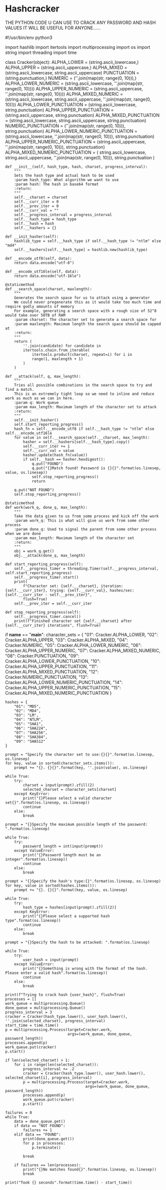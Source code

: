 # Hashcracker

 THE PYTHON CODE U CAN USE TO CRACK ANY PASSWORD AND HASH VALUES 
IT WILL BE USEFUL FOR ANYONE......



#!/usr/bin/env python3

import hashlib
import itertools
import multiprocessing
import os
import string
import threading
import time


class Cracker(object):
    ALPHA_LOWER = (string.ascii_lowercase,)
    ALPHA_UPPER = (string.ascii_uppercase,)
    ALPHA_MIXED = (string.ascii_lowercase, string.ascii_uppercase)
    PUNCTUATION = (string.punctuation,)
    NUMERIC = (''.join(map(str, range(0, 10))),)
    ALPHA_LOWER_NUMERIC = (string.ascii_lowercase, ''.join(map(str, range(0, 10))))
    ALPHA_UPPER_NUMERIC = (string.ascii_uppercase, ''.join(map(str, range(0, 10))))
    ALPHA_MIXED_NUMERIC = (string.ascii_lowercase, string.ascii_uppercase, ''.join(map(str, range(0, 10))))
    ALPHA_LOWER_PUNCTUATION = (string.ascii_lowercase, string.punctuation)
    ALPHA_UPPER_PUNCTUATION = (string.ascii_uppercase, string.punctuation)
    ALPHA_MIXED_PUNCTUATION = (string.ascii_lowercase, string.ascii_uppercase, string.punctuation)
    NUMERIC_PUNCTUATION = (''.join(map(str, range(0, 10))), string.punctuation)
    ALPHA_LOWER_NUMERIC_PUNCTUATION = (string.ascii_lowercase, ''.join(map(str, range(0, 10))), string.punctuation)
    ALPHA_UPPER_NUMERIC_PUNCTUATION = (string.ascii_uppercase, ''.join(map(str, range(0, 10))), string.punctuation)
    ALPHA_MIXED_NUMERIC_PUNCTUATION = (
        string.ascii_lowercase, string.ascii_uppercase, ''.join(map(str, range(0, 10))), string.punctuation
    )

    def __init__(self, hash_type, hash, charset, progress_interval):
        """
        Sets the hash type and actual hash to be used
        :param hash_type: What algorithm we want to use
        :param hash: The hash in base64 format
        :return:
        """
        self.__charset = charset
        self.__curr_iter = 0
        self.__prev_iter = 0
        self.__curr_val = ""
        self.__progress_interval = progress_interval
        self.__hash_type = hash_type
        self.__hash = hash
        self.__hashers = {}

    def __init_hasher(self):
        hashlib_type = self.__hash_type if self.__hash_type != "ntlm" else "md4"
        self.__hashers[self.__hash_type] = hashlib.new(hashlib_type)

    def __encode_utf8(self, data):
        return data.encode("utf-8")

    def __encode_utf16le(self, data):
        return data.encode("utf-16le")

    @staticmethod
    def __search_space(charset, maxlength):
        """
        Generates the search space for us to attack using a generator
        We could never pregenerate this as it would take too much time and require godly amounts of memory
        For example, generating a search space with a rough size of 52^8 would take over 50TB of RAM
        :param charset: The character set to generate a search space for
        :param maxlength: Maximum length the search space should be capped at
        :return:
        """
        return (
            ''.join(candidate) for candidate in
            itertools.chain.from_iterable(
                itertools.product(charset, repeat=i) for i in
                range(1, maxlength + 1)
            )
        )

    def __attack(self, q, max_length):
        """
        Tries all possible combinations in the search space to try and find a match.
        This is an extremely tight loop so we need to inline and reduce work as much as we can in here.
        :param q: Work queue
        :param max_length: Maximum length of the character set to attack
        :return:
        """
        self.__init_hasher()
        self.start_reporting_progress()
        hash_fn = self.__encode_utf8 if self.__hash_type != "ntlm" else self.__encode_utf16le
        for value in self.__search_space(self.__charset, max_length):
            hasher = self.__hashers[self.__hash_type].copy()
            self.__curr_iter += 1
            self.__curr_val = value
            hasher.update(hash_fn(value))
            if self.__hash == hasher.hexdigest():
                q.put("FOUND")
                q.put("{}Match found! Password is {}{}".format(os.linesep, value, os.linesep))
                self.stop_reporting_progress()
                return

        q.put("NOT FOUND")
        self.stop_reporting_progress()

    @staticmethod
    def work(work_q, done_q, max_length):
        """
        Take the data given to us from some process and kick off the work
        :param work_q: This is what will give us work from some other process
        :param done_q: Used to signal the parent from some other process when we are done
        :param max_length: Maximum length of the character set
        :return:
        """
        obj = work_q.get()
        obj.__attack(done_q, max_length)

    def start_reporting_progress(self):
        self.__progress_timer = threading.Timer(self.__progress_interval, self.start_reporting_progress)
        self.__progress_timer.start()
        print(
            f"Character set: {self.__charset}, iteration: {self.__curr_iter}, trying: {self.__curr_val}, hashes/sec: {self.__curr_iter - self.__prev_iter}",
            flush=True)
        self.__prev_iter = self.__curr_iter

    def stop_reporting_progress(self):
        self.__progress_timer.cancel()
        print(f"Finished character set {self.__charset} after {self.__curr_iter} iterations", flush=True)


if __name__ == "__main__":
    character_sets = {
        "01": Cracker.ALPHA_LOWER,
        "02": Cracker.ALPHA_UPPER,
        "03": Cracker.ALPHA_MIXED,
        "04": Cracker.NUMERIC,
        "05": Cracker.ALPHA_LOWER_NUMERIC,
        "06": Cracker.ALPHA_UPPER_NUMERIC,
        "07": Cracker.ALPHA_MIXED_NUMERIC,
        "08": Cracker.PUNCTUATION,
        "09": Cracker.ALPHA_LOWER_PUNCTUATION,
        "10": Cracker.ALPHA_UPPER_PUNCTUATION,
        "11": Cracker.ALPHA_MIXED_PUNCTUATION,
        "12": Cracker.NUMERIC_PUNCTUATION,
        "13": Cracker.ALPHA_LOWER_NUMERIC_PUNCTUATION,
        "14": Cracker.ALPHA_UPPER_NUMERIC_PUNCTUATION,
        "15": Cracker.ALPHA_MIXED_NUMERIC_PUNCTUATION
    }

    hashes = {
        "01": "MD5",
        "02": "MD4",
        "03": "LM",
        "04": "NTLM",
        "05": "SHA1",
        "06": "SHA224",
        "07": "SHA256",
        "08": "SHA384",
        "09": "SHA512"
    }

    prompt = "Specify the character set to use:{}{}".format(os.linesep, os.linesep)
    for key, value in sorted(character_sets.items()):
        prompt += "{}. {}{}".format(key, ''.join(value), os.linesep)

    while True:
        try:
            charset = input(prompt).zfill(2)
            selected_charset = character_sets[charset]
        except KeyError:
            print("{}Please select a valid character set{}".format(os.linesep, os.linesep))
            continue
        else:
            break

    prompt = "{}Specify the maximum possible length of the password: ".format(os.linesep)

    while True:
        try:
            password_length = int(input(prompt))
        except ValueError:
            print("{}Password length must be an integer".format(os.linesep))
            continue
        else:
            break

    prompt = "{}Specify the hash's type:{}".format(os.linesep, os.linesep)
    for key, value in sorted(hashes.items()):
        prompt += "{}. {}{}".format(key, value, os.linesep)

    while True:
        try:
            hash_type = hashes[input(prompt).zfill(2)]
        except KeyError:
            print("{}Please select a supported hash type".format(os.linesep))
            continue
        else:
            break

    prompt = "{}Specify the hash to be attacked: ".format(os.linesep)

    while True:
        try:
            user_hash = input(prompt)
        except ValueError:
            print("{}Something is wrong with the format of the hash. Please enter a valid hash".format(os.linesep))
            continue
        else:
            break

    print(f"Trying to crack hash {user_hash}", flush=True)
    processes = []
    work_queue = multiprocessing.Queue()
    done_queue = multiprocessing.Queue()
    progress_interval = 3
    cracker = Cracker(hash_type.lower(), user_hash.lower(), ''.join(selected_charset), progress_interval)
    start_time = time.time()
    p = multiprocessing.Process(target=Cracker.work,
                                args=(work_queue, done_queue, password_length))
    processes.append(p)
    work_queue.put(cracker)
    p.start()

    if len(selected_charset) > 1:
        for i in range(len(selected_charset)):
            progress_interval += .2
            cracker = Cracker(hash_type.lower(), user_hash.lower(), selected_charset[i], progress_interval)
            p = multiprocessing.Process(target=Cracker.work,
                                        args=(work_queue, done_queue, password_length))
            processes.append(p)
            work_queue.put(cracker)
            p.start()

    failures = 0
    while True:
        data = done_queue.get()
        if data == "NOT FOUND":
            failures += 1
        elif data == "FOUND":
            print(done_queue.get())
            for p in processes:
                p.terminate()

            break

        if failures == len(processes):
            print("{}No matches found{}".format(os.linesep, os.linesep))
            break

    print("Took {} seconds".format(time.time() - start_time))
